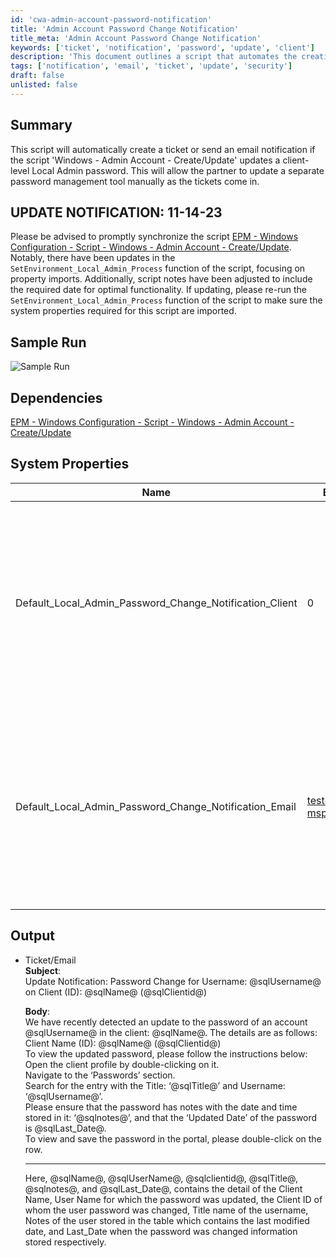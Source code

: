 ```yaml
---
id: 'cwa-admin-account-password-notification'
title: 'Admin Account Password Change Notification'
title_meta: 'Admin Account Password Change Notification'
keywords: ['ticket', 'notification', 'password', 'update', 'client']
description: 'This document outlines a script that automates the creation of tickets or sending email notifications when a client-level Local Admin password is updated. It ensures partners can manually update their password management tools as notifications are received. The document also includes update notifications, system properties, and sample output details.'
tags: ['notification', 'email', 'ticket', 'update', 'security']
draft: false
unlisted: false
---
```

## Summary

This script will automatically create a ticket or send an email notification if the script 'Windows - Admin Account - Create/Update' updates a client-level Local Admin password. This will allow the partner to update a separate password management tool manually as the tickets come in.

## UPDATE NOTIFICATION: 11-14-23

Please be advised to promptly synchronize the script [EPM - Windows Configuration - Script - Windows - Admin Account - Create/Update](https://proval.itglue.com/DOC-5078775-8223774). Notably, there have been updates in the `SetEnvironment_Local_Admin_Process` function of the script, focusing on property imports. Additionally, script notes have been adjusted to include the required date for optimal functionality. If updating, please re-run the `SetEnvironment_Local_Admin_Process` function of the script to make sure the system properties required for this script are imported.

## Sample Run

![Sample Run](5078775/docs/14357326/images/20739946)

## Dependencies

[EPM - Windows Configuration - Script - Windows - Admin Account - Create/Update](https://proval.itglue.com/DOC-5078775-8223774)

## System Properties

| Name                                                    | Example                                    | Required | Description                                                                                                                                                                                                                                                                                                                                 |
|---------------------------------------------------------|--------------------------------------------|----------|---------------------------------------------------------------------------------------------------------------------------------------------------------------------------------------------------------------------------------------------------------------------------------------------------------------------------------------------|
| Default_Local_Admin_Password_Change_Notification_Client | 0                                          | False    | 1 -> This will enable the notification alerting for password update<br>0 -> By default set to 0 which will not let the notification set for password update                                                                                                                                                                                  |
| Default_Local_Admin_Password_Change_Notification_Email  | [test@test.com](mailto:test@test.com); [msp@msp.com](http://;msp@msp.com) | False    | Set the email address in this property to enable the emailing from the notification script rather than ticket creation for password update notification                                                                                                                                                                                      |

## Output

- Ticket/Email  
  **Subject**:  
  Update Notification: Password Change for Username: @sqlUsername@ on Client (ID): @sqlName@ (@sqlClientid@)  

  **Body**:  
  We have recently detected an update to the password of an account @sqlUsername@ in the client: @sqlName@. The details are as follows:  
  Client Name (ID): @sqlName@ (@sqlClientid@)  
  To view the updated password, please follow the instructions below:  
  Open the client profile by double-clicking on it.  
  Navigate to the ‘Passwords’ section.  
  Search for the entry with the Title: ‘@sqlTitle@’ and Username: ‘@sqlUsername@’.  
  Please ensure that the password has notes with the date and time stored in it: ‘@sqlnotes@’, and that the ‘Updated Date’ of the password is @sqlLast_Date@.  
  To view and save the password in the portal, please double-click on the row.  

  ------------------------------------------------------------------------------------------------------------------------  

  Here, @sqlName@, @sqlUserName@, @sqlclientid@, @sqlTitle@, @sqlnotes@, and @sqlLast_Date@, contains the detail of the Client Name, User Name for which the password was updated, the Client ID of whom the user password was changed, Title name of the username, Notes of the user stored in the table which contains the last modified date, and Last_Date when the password was changed information stored respectively.

